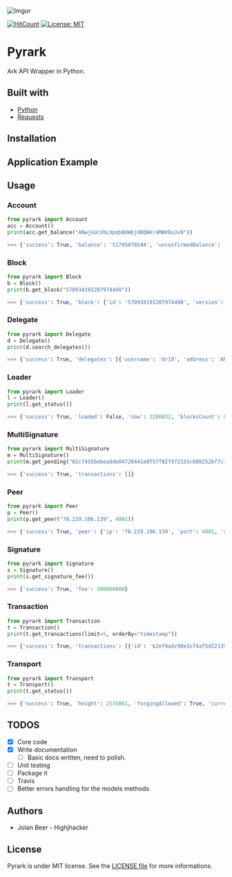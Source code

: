 ![Imgur](https://i.imgur.com/o2TnhEr.png)

[![HitCount](http://hits.dwyl.io/Highjhacker/pyrark.svg)](http://hits.dwyl.io/Highjhacker/pyrark) [![License: MIT](https://img.shields.io/badge/License-MIT-yellow.svg)](https://opensource.org/licenses/MIT) 

# Pyrark

Ark API Wrapper in Python.

## Built with
- [Python](https://www.python.org/)
- [Requests](http://docs.python-requests.org/en/master/)

## Installation

## Application Example

## Usage

### Account

```python
from pyrark import Account
acc = Account()
print(acc.get_balance("ANwjGUcVbLXpqbBUWbjUBQWkr4MWVDuJu9"))

>>> {'success': True, 'balance': '51795878544', 'unconfirmedBalance': '51795878544'}
```

### Block

```python
from pyrark import Block
b = Block()
print(b.get_block("570934191207974498"))

>>> {'success': True, 'block': {'id': '570934191207974498', 'version': 0, 'timestamp': 19174464, 'height': 2376065, 'previousBlock': '7483598217382372212', 'numberOfTransactions': 50, 'totalAmount': 15830360775, 'totalFee': 500000000, 'reward': 200000000, 'payloadLength': 1600, 'payloadHash': '04c497e303c9aaa16db51e52b139e87ec19666f7a0e0fb14804ba0dcf0a15932', 'generatorPublicKey': '034682a4c4d2c8c0bc5f966dd422a83d2b433e212ef1f334f82cc3fe4676240933', 'generatorId': 'AdBSvLKPp6pMp5ZDsxkgjFu6KeCokncSMk', 'blockSignature': '304402201eb4097e7de1f2601e82333c040acac6df6458b7d59ec2370904fca42729243b022043d7ee08bf7007c06ec1119d12aa0ffe2895769f05c34fabc39f1c478a882049', 'confirmations': 158928, 'totalForged': '700000000'}}
```

### Delegate

```python
from pyrark import Delegate
d = Delegate()
print(d.search_delegates())

>>> {'success': True, 'delegates': [{'username': 'dr10', 'address': 'ANwjGUcVbLXpqbBUWbjUBQWkr4MWVDuJu9', 'publicKey': '031641ff081b93279b669f7771b3fbe48ade13eadb6d5fd85bdd025655e349f008', 'vote': '147614629879279', 'producedblocks': 30607, 'missedblocks': 190}, {'username': 'drusilla', 'address': 'AGzLMjoUiLbccC4YpaDsMRwHaoUwCoorQG', 'publicKey': '038dfc041c7e609f254b2cf38de4b55e02dff9e743497f5cf6b67d49d8e44978ce', 'vote': '0', 'producedblocks': 0, 'missedblocks': 0}]}
```

### Loader

```python
from pyrark import Loader
l = Loader()
print(l.get_status())

>>> {'success': True, 'loaded': False, 'now': 2286032, 'blocksCount': 0}
```

### MultiSignature

```python
from pyrark import MultiSignature
m = MultiSignature()
print(m.get_pending("02c7455bebeadde04728441e0f57f82f972155c088252bf7c1365eb0dc84fbf5de"))

>>> {'success': True, 'transactions': []}
```

### Peer

```python
from pyrark import Peer
p = Peer()
print(p.get_peer("78.229.106.139", 4001))

>>> {'success': True, 'peer': {'ip': '78.229.106.139', 'port': 4001, 'version': '1.0.1', 'errors': 0, 'os': 'linux4.4.0-92-generic', 'height': 2535012, 'status': 'OK', 'delay': 221}}
```

### Signature

```python
from pyrark import Signature
s = Signature()
print(s.get_signature_fee())

>>> {'success': True, 'fee': 500000000}
```

### Transaction

```python
from pyrark import Transaction
t = Transaction()
print(t.get_transactions(limit=5, orderBy="timestamp"))

>>> {'success': True, 'transactions': [{'id': 'b2ef0adc90e3cf4af5d221350d79c2f2712378e0ef5a71244eecaca4afdc7140', 'blockid': '4195226696324437309', 'type': 0, 'timestamp': -1980252, 'amount': 7350732799999, 'fee': 10000000, 'vendorField': 'Ark', 'senderId': 'AQKk9BwUZjM5fsjYCpreZJ4Ltatrt6ZJBE', 'recipientId': 'AXGVkwNJ3p5ruPJrEGEcwcaSz3THw69Eni', 'senderPublicKey': '0367b6eeef79462803cecff4692f06df379803d055941fb1f0c976097fa054aa03', 'signature': '3044022023eb7496803968e2f0e63d9eb7b0885adc3138ad7582e91ab83eae6a0d0afbcf02207f9d0f3a83179c408b819791dc007e3d5e3f266da81ba57aece6524586be3172', 'asset': {}, 'confirmations': 2533357}, {'id': '44d9d0a3093232b9368a24af90577741df8340b93732db23b90d44f6590d3e42', 'blockid': '4366553906931540162', 'type': 0, 'timestamp': 0, 'amount': 0, 'fee': 0, 'senderId': 'AewxfHQobSc49a4radHp74JZCGP8LRe4xA', 'recipientId': 'AU9BgcsCBDCkzPyY9EZXqiwukYq4Kor4oX', 'senderPublicKey': '0235d486fea0193cbe77e955ab175b8f6eb9eaf784de689beffbd649989f5d6be3', 'signature': '3045022100ed57f27cabdb01f5398b30e63e3372735ee428e17e95de675c37586b6d1a5c12022062a0040ed189a4adac6c3d105e05180f7c74e8c68ca9912b3c60286c2226f3fa', 'asset': {}, 'confirmations': 2535055}, {'id': '512f1aa00538b24a3ba55d65519d34cea83d753f5b2cebfd7004d5c0eaa7177a', 'blockid': '4366553906931540162', 'type': 0, 'timestamp': 0, 'amount': 0, 'fee': 0, 'senderId': 'AewxfHQobSc49a4radHp74JZCGP8LRe4xA', 'recipientId': 'AeLpRK8rFVtBeyBVqBtdQpWDfLzaiNujKr', 'senderPublicKey': '0235d486fea0193cbe77e955ab175b8f6eb9eaf784de689beffbd649989f5d6be3', 'signature': '3044022018618cfd5dd1024c0dd7677fdbddcaa6977b57f832eca130583d36480dfa452302202c067556fd93899fb0d18ea28e6f0276a778099cdde3d97d3bb8733dff965a59', 'asset': {}, 'confirmations': 2535055}, {'id': '8bb3997878a6a359f1418cf25f31c84f660e5e6897ebd6d07549ff6a4374a44d', 'blockid': '4366553906931540162', 'type': 0, 'timestamp': 0, 'amount': 0, 'fee': 0, 'senderId': 'AewxfHQobSc49a4radHp74JZCGP8LRe4xA', 'recipientId': 'ARagsXvdeTHYghaQgJkwbdSkPLZ73qdMkR', 'senderPublicKey': '0235d486fea0193cbe77e955ab175b8f6eb9eaf784de689beffbd649989f5d6be3', 'signature': '3044022021e056a123b4a6c30e3f30dd68ff56f4cc1a994222cf27ff5b48434947e45f300220424cbc671a54a019cc655d02b2313a324702908a4a05c86bac4ac83029bb01ef', 'asset': {}, 'confirmations': 2535055}, {'id': '30cb724924823c689058c25243d1c213b9cdb8c157eff26ee9c89fc1e705fedd', 'blockid': '4366553906931540162', 'type': 0, 'timestamp': 0, 'amount': 0, 'fee': 0, 'senderId': 'AewxfHQobSc49a4radHp74JZCGP8LRe4xA', 'recipientId': 'AT9xWcPQ8hGYuXZ8aWE57VJFohyX1TTLkH', 'senderPublicKey': '0235d486fea0193cbe77e955ab175b8f6eb9eaf784de689beffbd649989f5d6be3', 'signature': '3045022100fd0ab0bee79152978d8d5835e2d244fa159e4957f48d602c65e35e2383c0d14a022036380dac439784075befef7f7b14734f9ed782e4be5ac7f2f4c49985b08fdce9', 'asset': {}, 'confirmations': 2535055}], 'count': '340315'}
```

### Transport

```python
from pyrark import Transport
t = Transport()
print(t.get_status())

>>> {'success': True, 'height': 2535061, 'forgingAllowed': True, 'currentSlot': 2560155, 'header': {'id': '17084042248047495221', 'height': 2535061, 'version': 0, 'totalAmount': 0, 'totalFee': 0, 'reward': 200000000, 'payloadHash': 'e3b0c44298fc1c149afbf4c8996fb92427ae41e4649b934ca495991b7852b855', 'payloadLength': 0, 'timestamp': 20481240, 'numberOfTransactions': 0, 'previousBlock': '9903476536476021910', 'generatorPublicKey': '0354319db3f22fb8d4588a09ebbb3e91631cbc2202ba58c69149b75c1a47eb7686', 'blockSignature': '3045022100d7988e19980767d259072d4884f359f95d5ca99bc99d909f70b55b1eadde5921022000b8eb45266a1ad7943d18abe45e5487da680677272a26f7ede78c63a0d545bb'}}
```

## TODOS

- [x] Core code
- [x] Write documentation
    - [ ] Basic docs written, need to polish.
- [ ] Unit testing
- [ ] Package it
- [ ] Travis 
- [ ] Better errors handling for the models methods

## Authors

- Jolan Beer - Highjhacker

## License

Pyrark is under MIT license. See the [LICENSE file](https://github.com/Highjhacker/pyrark/blob/master/LICENSE) for more informations.
